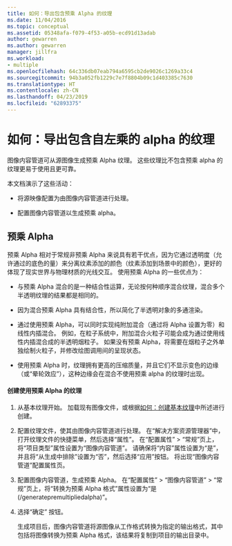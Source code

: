 ```yaml
---
title: 如何：导出包含预乘 Alpha 的纹理
ms.date: 11/04/2016
ms.topic: conceptual
ms.assetid: 05348afa-f079-4f53-a05b-ecd91d13adab
author: gewarren
ms.author: gewarren
manager: jillfra
ms.workload:
- multiple
ms.openlocfilehash: 64c336db07eab794a6595cb2de9026c1269a33c4
ms.sourcegitcommit: 94b3a052fb1229c7e7f8804b09c1d403385c7630
ms.translationtype: HT
ms.contentlocale: zh-CN
ms.lasthandoff: 04/23/2019
ms.locfileid: "62893375"
---
```

# <a name="how-to-export-a-texture-that-has-premultiplied-alpha"></a>如何：导出包含自左乘的 alpha 的纹理

图像内容管道可从源图像生成预乘 Alpha 纹理。 这些纹理比不包含预乘 alpha 的纹理更易于使用且更可靠。

本文档演示了这些活动：

- 将源映像配置为由图像内容管道进行处理。

- 配置图像内容管道以生成预乘 alpha。

## <a name="premultiplied-alpha"></a>预乘 Alpha
 预乘 Alpha 相对于常规非预乘 Alpha 来说具有若干优点，因为它通过透明度（允许通过的底色的量）来分离纹素添加的颜色（纹素添加到场景中的颜色），更好的体现了现实世界与物理材质的光线交互。 使用预乘 Alpha 的一些优点为：

- 与预乘 Alpha 混合的是一种结合性运算，无论按何种顺序混合纹理，混合多个半透明纹理的结果都是相同的。

- 因为混合预乘 Alpha 具有结合性，所以简化了半透明对象的多通渲染。

- 通过使用预乘 Alpha，可以同时实现纯附加混合（通过将 Alpha 设置为零）和线性内插混合。 例如，在粒子系统中，附加混合火粒子可能会成为通过使用线性内插混合成的半透明烟粒子。 如果没有预乘 Alpha，将需要在烟粒子之外单独绘制火粒子，并修改绘图调用间的呈现状态。

- 使用预乘 Alpha 时，纹理拥有更高的压缩质量，并且它们不显示变色的边缘（或“晕轮效应”），这种边缘会在混合不使用预乘 alpha 的纹理时出现。

#### <a name="to-create-a-texture-that-uses-premultiplied-alpha"></a>创建使用预乘 Alpha 的纹理

1. 从基本纹理开始。 加载现有图像文件，或根据[如何：创建基本纹理](../designers/how-to-create-a-basic-texture.md)中所述进行创建。

2. 配置纹理文件，使其由图像内容管道进行处理。 在“解决方案资源管理器”中，打开纹理文件的快捷菜单，然后选择“属性”。 在“配置属性” > “常规”页上，将“项目类型”属性设置为“图像内容管道”。 请确保将“内容”属性设置为“是”，并且将“从生成中排除”设置为“否”，然后选择“应用”按钮。 将出现“图像内容管道”配置属性页。

3. 配置图像内容管道，生成预乘 Alpha。 在“配置属性” > “图像内容管道” > “常规”页上，将“转换为预乘 Alpha 格式”属性设置为“是 (/generatepremultipliedalpha)”。

4. 选择“确定”  按钮。

   生成项目后，图像内容管道将源图像从工作格式转换为指定的输出格式，其中包括将图像转换为预乘 Alpha 格式，该结果将复制到项目的输出目录中。